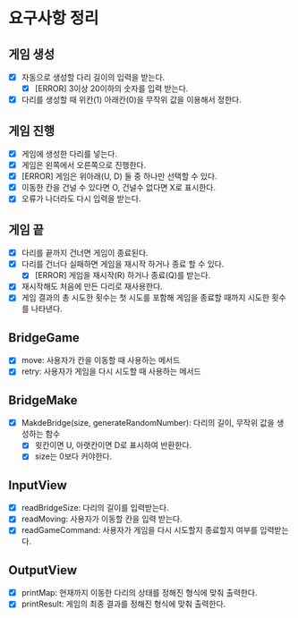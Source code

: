 # 요구사항 정리

## 게임 생성
- [x] 자동으로 생성할 다리 길이의 입력을 받는다.
  - [x] [ERROR] 3이상 20이하의 숫자를 입력 받는다.
- [x] 다리를 생성할 때 위칸(1) 아래칸(0)을 무작위 값을 이용해서 정한다.

## 게임 진행
- [x] 게임에 생성한 다리를 넣는다.
- [x] 게임은 왼쪽에서 오른쪽으로 진행한다.
- [x] [ERROR] 게임은 위아래(U, D) 둘 중 하나만 선택할 수 있다.
- [x] 이동한 칸을 건널 수 있다면 O, 건널수 없다면 X로 표시한다.
- [x] 오류가 나더라도 다시 입력을 받는다.

## 게임 끝
- [x] 다리를 끝까지 건너면 게임이 종료된다.
- [x] 다리를 건너다 실패하면 게임을 재시작 하거나 종료 할 수 있다.
  - [x] [ERROR] 게임을 재시작(R) 하거나 종료(Q)를 받는다.
- [x] 재시작해도 처음에 만든 다리로 재사용한다.
- [x] 게임 결과의 총 시도한 횟수는 첫 시도를 포함해 게임을 종료할 때까지 시도한 횟수를 나타낸다.

## BridgeGame
- [x] move: 사용자가 칸을 이동할 때 사용하는 메서드
- [x] retry: 사용자가 게임을 다시 시도할 때 사용하는 메서드

## BridgeMake
- [x] MakdeBridge(size, generateRandomNumber): 다리의 길이, 무작위 값을 생성하는 함수
  - [x] 윗칸이면 U, 아랫칸이면 D로 표시하여 반환한다.
  - [x] size는 0보다 커야한다.

## InputView
- [x] readBridgeSize: 다리의 길이를 입력받는다.
- [x] readMoving: 사용자가 이동할 칸을 입력 받는다.
- [x] readGameCommand: 사용자가 게임을 다시 시도할지 종료할지 여부를 입력받는다. 

## OutputView
- [x] printMap: 현재까지 이동한 다리의 상태를 정해진 형식에 맞춰 출력한다.
- [x] printResult: 게임의 최종 결과를 정해진 형식에 맞춰 출력한다.
